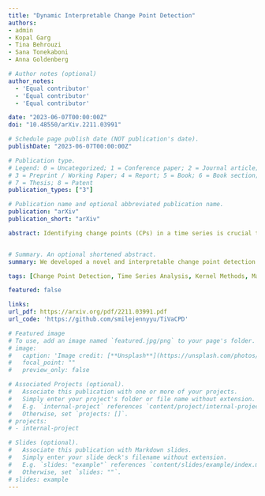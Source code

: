 ```yaml
---
title: "Dynamic Interpretable Change Point Detection"
authors:
- admin
- Kopal Garg
- Tina Behrouzi
- Sana Tonekaboni
- Anna Goldenberg

# Author notes (optional)
author_notes:
  - 'Equal contributor'
  - 'Equal contributor'
  - 'Equal contributor'

date: "2023-06-07T00:00:00Z"
doi: "10.48550/arXiv.2211.03991"

# Schedule page publish date (NOT publication's date).
publishDate: "2023-06-07T00:00:00Z"

# Publication type.
# Legend: 0 = Uncategorized; 1 = Conference paper; 2 = Journal article;
# 3 = Preprint / Working Paper; 4 = Report; 5 = Book; 6 = Book section;
# 7 = Thesis; 8 = Patent
publication_types: ["3"]

# Publication name and optional abbreviated publication name.
publication: "arXiv"
publication_short: "arXiv"

abstract: Identifying change points (CPs) in a time series is crucial to guide better decision making across various fields like finance and healthcare and facilitating timely responses to potential risks or opportunities. Existing Change Point Detection (CPD) methods have a limitation in tracking changes in the joint distribution of multidimensional features. In addition, they fail to generalize effectively within the same time series as different types of CPs may require different detection methods. As the volume of multidimensional time series continues to grow, capturing various types of complex CPs such as changes in the correlation structure of the time-series features has become essential. To overcome the limitations of existing methods, we propose TiVaCPD, an approach that uses a Time-Varying Graphical Lasso (TVGL) to identify changes in correlation patterns between multidimensional features over time, and combines that with an aggregate Kernel Maximum Mean Discrepancy (MMD) test to identify changes in the underlying statistical distributions of dynamic time windows with varying length. The MMD and TVGL scores are combined using a novel ensemble method based on similarity measures leveraging the power of both statistical tests. We evaluate the performance of TiVaCPD in identifying and characterizing various types of CPs and show that our method outperforms current state-of-the-art methods in real-world CPD datasets. We further demonstrate that TiVaCPD scores characterize the type of CPs and facilitate interpretation of change dynamics, offering insights into real-life applications.


# Summary. An optional shortened abstract.
summary: We developed a novel and interpretable change point detection method that utilize both Time-Varying Graphical Lasso (TVGL) approach and Maximum Mean Discrepancy (MMD) tests.

tags: [Change Point Detection, Time Series Analysis, Kernel Methods, Machine Learning]

featured: false

links:
url_pdf: https://arxiv.org/pdf/2211.03991.pdf
url_code: 'https://github.com/smilejennyyu/TiVaCPD'

# Featured image
# To use, add an image named `featured.jpg/png` to your page's folder. 
# image:
#   caption: 'Image credit: [**Unsplash**](https://unsplash.com/photos/s9CC2SKySJM)'
#   focal_point: ""
#   preview_only: false

# Associated Projects (optional).
#   Associate this publication with one or more of your projects.
#   Simply enter your project's folder or file name without extension.
#   E.g. `internal-project` references `content/project/internal-project/index.md`.
#   Otherwise, set `projects: []`.
# projects:
# - internal-project

# Slides (optional).
#   Associate this publication with Markdown slides.
#   Simply enter your slide deck's filename without extension.
#   E.g. `slides: "example"` references `content/slides/example/index.md`.
#   Otherwise, set `slides: ""`.
# slides: example
---
```

